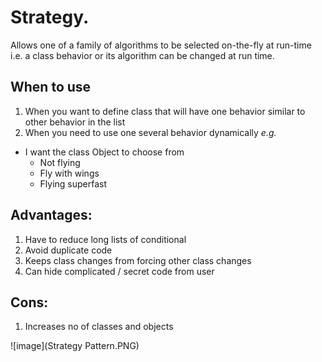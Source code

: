 
# Strategy.
Allows one of a family of algorithms to be selected on-the-fly at run-time i.e. a class behavior or its algorithm can be changed at run time.


## When to use
1. When you want to define class that will have one behavior similar to other behavior in the list
2. When you need to use one several behavior dynamically
*e.g.*
- I want the class Object to choose from
  - Not flying
  - Fly with wings
  - Flying superfast

## Advantages: 
1. Have to reduce long lists of conditional
2. Avoid duplicate code
3. Keeps class changes from forcing other class changes
4. Can hide complicated / secret code from user

## Cons:
1. Increases no of classes and objects

![image](Strategy Pattern.PNG)
